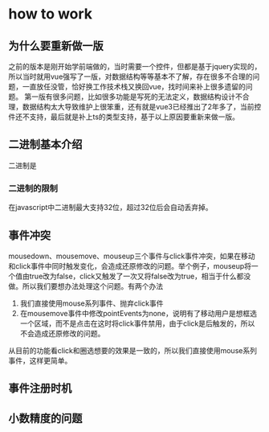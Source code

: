 # how to work

## 为什么要重新做一版
之前的版本是刚开始学前端做的，当时需要一个控件，但都是基于jquery实现的，所以当时就用vue强写了一版，对数据结构等等基本不了解，存在很多不合理的问题，一直放任没管，恰好换工作技术栈又换回vue，找时间来补上很多遗留的问题。
第一版有很多问题，比如很多功能是写死的无法定义，数据结构设计不合理，数据结构太大导致维护上很笨重，还有就是vue3已经推出了2年多了，当前控件还不支持，最后就是补上ts的类型支持，基于以上原因要重新来做一版。

## 二进制基本介绍
二进制是

### 二进制的限制
在javascript中二进制最大支持32位，超过32位后会自动丢弃掉。

## 事件冲突
mousedown、mousemove、mouseup三个事件与click事件冲突，如果在移动和click事件中同时触发变化，会造成还原修改的问题。举个例子，mouseup将一个值由true改为false，click又触发了一次又将false改为true，相当于什么都没做。所以我们要想办法处理这个问题。有两个办法
1. 我们直接使用mouse系列事件、抛弃click事件
2. 在mousemove事件中修改pointEvents为none，说明有了移动用户是想框选一个区域，而不是点击在这时将click事件禁用，由于click是后触发的，所以不会造成还原修改的问题。

从目前的功能看click和圈选想要的效果是一致的，所以我们直接使用mouse系列事件，这样更简单。

## 事件注册时机

## 小数精度的问题

